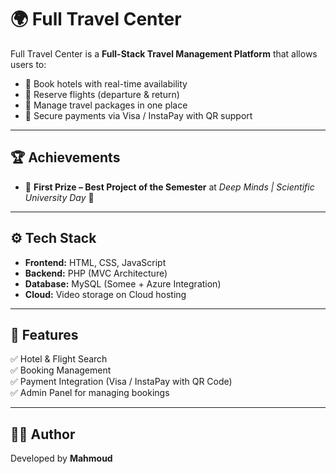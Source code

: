 # 🌍 Full Travel Center  

Full Travel Center is a **Full-Stack Travel Management Platform** that allows users to:  
- 🔹 Book hotels with real-time availability  
- 🔹 Reserve flights (departure & return)  
- 🔹 Manage travel packages in one place  
- 🔹 Secure payments via Visa / InstaPay with QR support  

---

## 🏆 Achievements  
- 🥇 **First Prize – Best Project of the Semester** at *Deep Minds | Scientific University Day* 🎉  

---

## ⚙️ Tech Stack  
- **Frontend:** HTML, CSS, JavaScript  
- **Backend:** PHP (MVC Architecture)  
- **Database:** MySQL (Somee + Azure Integration)  
- **Cloud:** Video storage on Cloud hosting  

---

## 📌 Features  
✅ Hotel & Flight Search  
✅ Booking Management  
✅ Payment Integration (Visa / InstaPay with QR Code)  
✅ Admin Panel for managing bookings  

---

## 👨‍💻 Author  
Developed by **Mahmoud**  
